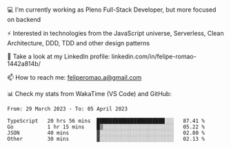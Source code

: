 💻 I'm currently working as Pleno Full-Stack Developer, but more focused on backend

⚡ Interested in technologies from the JavaScript universe, Serverless, Clean Architecture, DDD, TDD and other design patterns

👥 Take a look at my LinkedIn profile: linkedin.com/in/felipe-romao-1442a814b/

📫 How to reach me: feliperomao.a@gmail.com

📊 Check my stats from WakaTime (VS Code) and GitHub:

<!--START_SECTION:waka-->

```text
From: 29 March 2023 - To: 05 April 2023

TypeScript   20 hrs 56 mins  ██████████████████████░░░   87.41 %
Go           1 hr 15 mins    █▒░░░░░░░░░░░░░░░░░░░░░░░   05.22 %
JSON         40 mins         ▓░░░░░░░░░░░░░░░░░░░░░░░░   02.80 %
Other        30 mins         ▓░░░░░░░░░░░░░░░░░░░░░░░░   02.13 %
```

<!--END_SECTION:waka-->
